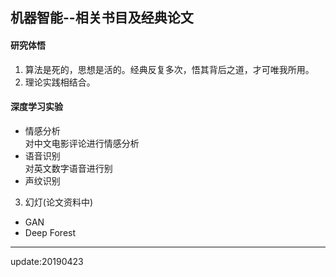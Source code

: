 ## 机器智能--相关书目及经典论文
#### 研究体悟
1. 算法是死的，思想是活的。经典反复多次，悟其背后之道，才可唯我所用。  
2. 理论实践相结合。
#### 深度学习实验  
- 情感分析  
对中文电影评论进行情感分析  
- 语音识别  
对英文数字语音进行别  
- 声纹识别  
3. 幻灯(论文资料中)
- GAN
- Deep Forest
---  
update:20190423

